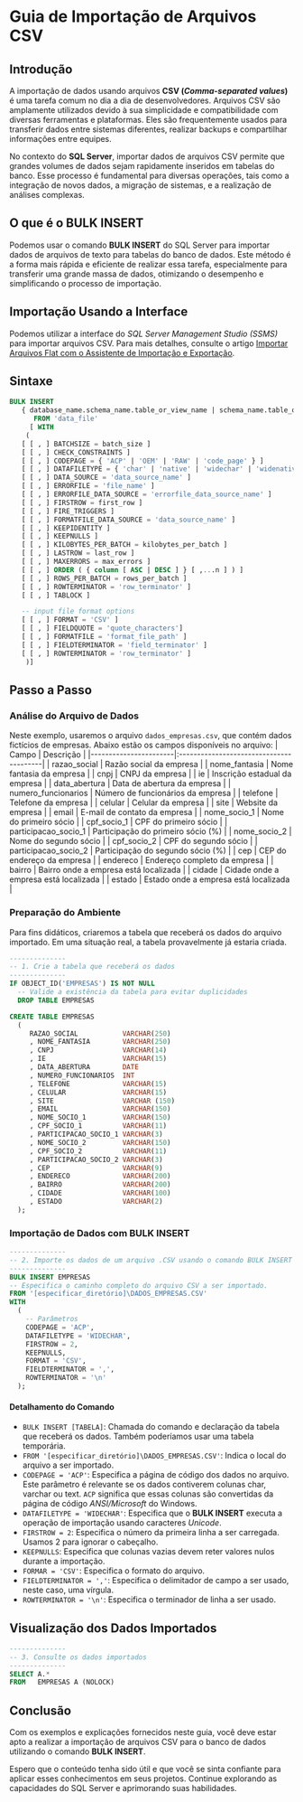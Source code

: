 # Guia de Importação de Arquivos CSV

## Introdução
A importação de dados usando arquivos **CSV (_Comma-separated values_)** é uma tarefa comum no dia a dia de desenvolvedores. Arquivos CSV são amplamente utilizados devido à sua simplicidade e compatibilidade com diversas ferramentas e plataformas. Eles são frequentemente usados para transferir dados entre sistemas diferentes, realizar backups e compartilhar informações entre equipes.

No contexto do **SQL Server**, importar dados de arquivos CSV permite que grandes volumes de dados sejam rapidamente inseridos em tabelas do banco. Esse processo é fundamental para diversas operações, tais como a integração de novos dados, a migração de sistemas, e a realização de análises complexas.

## O que é o BULK INSERT
Podemos usar o comando **BULK INSERT** do SQL Server para importar dados de arquivos de texto para tabelas do banco de dados. Este método é a forma mais rápida e eficiente de realizar essa tarefa, especialmente para transferir uma grande massa de dados, otimizando o desempenho e simplificando o processo de importação.

## Importação Usando a Interface
Podemos utilizar a interface do _SQL Server Management Studio (SSMS)_ para importar arquivos CSV. Para mais detalhes, consulte o artigo [Importar Arquivos Flat com o Assistente de Importação e Exportação](https://learn.microsoft.com/pt-br/sql/relational-databases/import-export/import-flat-file-wizard?view=sql-server-ver16).

## Sintaxe
```SQL
BULK INSERT
   { database_name.schema_name.table_or_view_name | schema_name.table_or_view_name | table_or_view_name }
      FROM 'data_file'
     [ WITH
    (
   [ [ , ] BATCHSIZE = batch_size ]
   [ [ , ] CHECK_CONSTRAINTS ]
   [ [ , ] CODEPAGE = { 'ACP' | 'OEM' | 'RAW' | 'code_page' } ]
   [ [ , ] DATAFILETYPE = { 'char' | 'native' | 'widechar' | 'widenative' } ]
   [ [ , ] DATA_SOURCE = 'data_source_name' ]
   [ [ , ] ERRORFILE = 'file_name' ]
   [ [ , ] ERRORFILE_DATA_SOURCE = 'errorfile_data_source_name' ]
   [ [ , ] FIRSTROW = first_row ]
   [ [ , ] FIRE_TRIGGERS ]
   [ [ , ] FORMATFILE_DATA_SOURCE = 'data_source_name' ]
   [ [ , ] KEEPIDENTITY ]
   [ [ , ] KEEPNULLS ]
   [ [ , ] KILOBYTES_PER_BATCH = kilobytes_per_batch ]
   [ [ , ] LASTROW = last_row ]
   [ [ , ] MAXERRORS = max_errors ]
   [ [ , ] ORDER ( { column [ ASC | DESC ] } [ ,...n ] ) ]
   [ [ , ] ROWS_PER_BATCH = rows_per_batch ]
   [ [ , ] ROWTERMINATOR = 'row_terminator' ]
   [ [ , ] TABLOCK ]

   -- input file format options
   [ [ , ] FORMAT = 'CSV' ]
   [ [ , ] FIELDQUOTE = 'quote_characters']
   [ [ , ] FORMATFILE = 'format_file_path' ]
   [ [ , ] FIELDTERMINATOR = 'field_terminator' ]
   [ [ , ] ROWTERMINATOR = 'row_terminator' ]
    )]
```

## Passo a Passo

### Análise do Arquivo de Dados
Neste exemplo, usaremos o arquivo `dados_empresas.csv`, que contém dados fictícios de empresas. Abaixo estão os campos disponíveis no arquivo:
| Campo                 | Descrição                               |
|-----------------------|:----------------------------------------|
| razao_social          | Razão social da empresa                 |
| nome_fantasia         | Nome fantasia da empresa                |
| cnpj                  | CNPJ da empresa                         |
| ie                    | Inscrição estadual da empresa           |
| data_abertura         | Data de abertura da empresa             |
| numero_funcionarios   | Número de funcionários da empresa       |
| telefone              | Telefone da empresa                     |
| celular               | Celular da empresa                      |
| site                  | Website da empresa                      |
| email                 | E-mail de contato da empresa            |
| nome_socio_1          | Nome do primeiro sócio                  |
| cpf_socio_1           | CPF do primeiro sócio                   |
| participacao_socio_1  | Participação do primeiro sócio (%)      |
| nome_socio_2          | Nome do segundo sócio                   |
| cpf_socio_2           | CPF do segundo sócio                    |
| participacao_socio_2  | Participação do segundo sócio (%)       |
| cep                   | CEP do endereço da empresa              |
| endereco              | Endereço completo da empresa            |
| bairro                | Bairro onde a empresa está localizada   |
| cidade                | Cidade onde a empresa está localizada   |
| estado                | Estado onde a empresa está localizada   |

### Preparação do Ambiente
Para fins didáticos, criaremos a tabela que receberá os dados do arquivo importado. Em uma situação real, a tabela provavelmente já estaria criada.
```SQL
--------------
-- 1. Crie a tabela que receberá os dados
--------------
IF OBJECT_ID('EMPRESAS') IS NOT NULL
  -- Valide a existência da tabela para evitar duplicidades
  DROP TABLE EMPRESAS

CREATE TABLE EMPRESAS
  (
     RAZAO_SOCIAL           VARCHAR(250)
     , NOME_FANTASIA        VARCHAR(250)
     , CNPJ                 VARCHAR(14)
     , IE                   VARCHAR(15)
     , DATA_ABERTURA        DATE
     , NUMERO_FUNCIONARIOS  INT
     , TELEFONE             VARCHAR(15)
     , CELULAR              VARCHAR(15)
     , SITE                 VARCHAR (150)
     , EMAIL                VARCHAR(150)
     , NOME_SOCIO_1         VARCHAR(150)
     , CPF_SOCIO_1          VARCHAR(11)
     , PARTICIPACAO_SOCIO_1 VARCHAR(3)
     , NOME_SOCIO_2         VARCHAR(150)
     , CPF_SOCIO_2          VARCHAR(11)
     , PARTICIPACAO_SOCIO_2 VARCHAR(3)
     , CEP                  VARCHAR(9)
     , ENDERECO             VARCHAR(200)
     , BAIRRO               VARCHAR(200)
     , CIDADE               VARCHAR(100)
     , ESTADO               VARCHAR(2)
  );
```
### Importação de Dados com BULK INSERT
```SQL
--------------
-- 2. Importe os dados de um arquivo .CSV usando o comando BULK INSERT
--------------
BULK INSERT EMPRESAS
-- Especifica o caminho completo do arquivo CSV a ser importado.
FROM '[especificar_diretório]\DADOS_EMPRESAS.CSV'
WITH
  ( 
    -- Parâmetros
    CODEPAGE = 'ACP',    
    DATAFILETYPE = 'WIDECHAR',    
    FIRSTROW = 2,
    KEEPNULLS,
    FORMAT = 'CSV',
    FIELDTERMINATOR = ',',
    ROWTERMINATOR = '\n'
  ); 
```
#### Detalhamento do Comando
- `BULK INSERT [TABELA]`: Chamada do comando e declaração da tabela que receberá os dados. Também poderíamos usar uma tabela temporária.
- `FROM '[especificar_diretório]\DADOS_EMPRESAS.CSV'`: Indica o local do arquivo a ser importado.
- `CODEPAGE = 'ACP'`: Especifica a página de código dos dados no arquivo. Este parâmetro é relevante se os dados contiverem colunas char, varchar ou text. `ACP` significa que essas colunas são convertidas da página de código _ANSI/Microsoft_ do Windows.
- `DATAFILETYPE = 'WIDECHAR'`: Especifica que o **BULK INSERT** executa a operação de importação usando caracteres _Unicode_.
- `FIRSTROW = 2`: Especifica o número da primeira linha a ser carregada. Usamos 2 para ignorar o cabeçalho.
- `KEEPNULLS`: Especifica que colunas vazias devem reter valores nulos durante a importação.
- `FORMAR = 'CSV'`: Especifica o formato do arquivo.
- `FIELDTERMINATOR = ','`: Especifica o delimitador de campo a ser usado, neste caso, uma vírgula.
- `ROWTERMINATOR = '\n'`: Especifica o terminador de linha a ser usado.

## Visualização dos Dados Importados
```SQL
--------------
-- 3. Consulte os dados importados
--------------
SELECT A.*
FROM   EMPRESAS A (NOLOCK)
```

## Conclusão
Com os exemplos e explicações fornecidos neste guia, você deve estar apto a realizar a importação de arquivos CSV para o banco de dados utilizando o comando **BULK INSERT**.

Espero que o conteúdo tenha sido útil e que você se sinta confiante para aplicar esses conhecimentos em seus projetos. Continue explorando as capacidades do SQL Server e aprimorando suas habilidades.